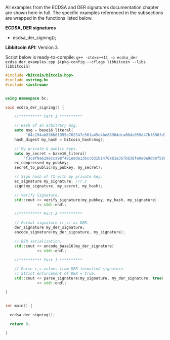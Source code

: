 All examples from the ECDSA and DER signatures documentation chapter are shown here in full. The specific examples referenced in the subsections are wrapped in the functions listed below.

**ECDSA, DER signatures**
* ecdsa_der_signing();

**Libbitcoin API:** Version 3.

Script below is ready-to-compile: `g++ -std=c++11 -o ecdsa_der ecdsa_der_examples.cpp $(pkg-config --cflags libbitcoin --libs libbitcoin)`

```c++
#include <bitcoin/bitcoin.hpp>
#include <string.h>
#include <iostream>


using namespace bc;

void ecdsa_der_signing() {

    //********** Part 1 **********

    // Hash of an arbitrary msg.
    auto msg = base16_literal(
  	     "04c294ab836b61955e762547c561a45e4be88984dca06da959d47bf880fd92f4");
    hash_digest my_hash = bitcoin_hash(msg);

    // My private & public keys.
    auto my_secret = base16_literal(
        "f3c8f9a6198cca98f481edde13bcc031b1470a81e367b838fe9e0a9db0f5993d");
    ec_compressed my_pubkey;
    secret_to_public(my_pubkey, my_secret);

    // Sign hash of TX with my private key.
    ec_signature my_signature; //r,s
    sign(my_signature, my_secret, my_hash);

    // Verify Signature.
    std::cout << verify_signature(my_pubkey, my_hash, my_signature)
              << std::endl;

    //********** Part 2 **********

    // Format signature (r,s) as DER.
    der_signature my_der_signature;
    encode_signature(my_der_signature, my_signature);

    // DER serialisation.
    std::cout << encode_base16(my_der_signature)
              << std::endl;

    //********** Part 3 **********

    // Parse r,s values from DER formatted signature.
    // Strict enforcement of DER = true.
    std::cout << parse_signature(my_signature, my_der_signature, true)
              << std::endl;

}


int main() {

  ecdsa_der_signing();

  return 0;

}

```
